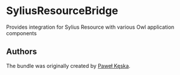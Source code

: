 SyliusResourceBridge
=====================

Provides integration for Sylius Resource with various Owl application components

Authors
-------

The bundle was originally created by [Paweł Kęska](mailto:projekty@pawelkeska.eu).
